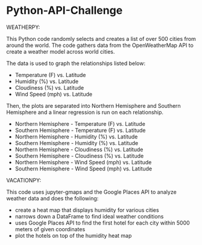 # Python-API-Challenge

WEATHERPY:  

This Python code randomly selects and creates a list of over 500 cities from around the world. The code gathers data 
from the OpenWeatherMap API to create a weather model across world cities. 

The data is used to graph the relationships listed below:
- Temperature (F) vs. Latitude
- Humidity (%) vs. Latitude
- Cloudiness (%) vs. Latitude
- Wind Speed (mph) vs. Latitude

Then, the plots are separated into Northern Hemisphere and Southern Hemisphere and a linear regression 
is run on each relationship.
- Northern Hemisphere - Temperature (F) vs. Latitude
- Southern Hemisphere - Temperature (F) vs. Latitude
- Northern Hemisphere - Humidity (%) vs. Latitude
- Southern Hemisphere - Humidity (%) vs. Latitude
- Northern Hemisphere - Cloudiness (%) vs. Latitude
- Southern Hemisphere - Cloudiness (%) vs. Latitude
- Northern Hemisphere - Wind Speed (mph) vs. Latitude
- Southern Hemisphere - Wind Speed (mph) vs. Latitude


VACATIONPY:

This code uses jupyter-gmaps and the Google Places API to analyze weather data and does the following:
- create a heat map that displays humidity for various cities
- narrows down a DataFrame to find ideal weather conditions
- uses Google Places API to find the first hotel for each city within 5000 meters of given coordinates
- plot the hotels on top of the humidity heat map
